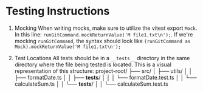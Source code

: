 # Testing Instructions

1. Mocking
When writing mocks, make sure to utilize the vitest export `Mock`.
In this line: `runGitCommand.mockReturnValue('M file1.txt\n');`. If we're mocking `runGitCommand`, the syntax should look like `(runGitCommand as Mock).mockReturnValue('M file1.txt\n');`

2. Test Locations
All tests should be in a `__tests__` directory in the same directory where the file being tested is located. This is a visual representation of this structure:
project-root/
├── src/
│   ├── utils/
│   │   ├── formatDate.ts
│   │   ├── __tests__/
│   │   │   └── formatDate.test.ts
│   │   └── calculateSum.ts
│   │       └── __tests__/
│   │           └── calculateSum.test.ts
